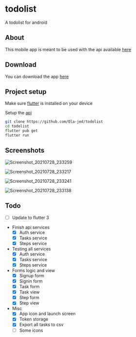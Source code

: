 # todolist

A todolist for android

## About

This mobile app is meant to be used with the api available [here](https://github.com/Ola-jed/todo-api)

## Download

You can download the app [here](https://github.com/Ola-jed/todolist/releases/download/v1.0/app-release.apk)

## Project setup

Make sure [flutter](https://flutter.dev/docs/get-started/install) is installed on your device

Setup the [api](https://github.com/Ola-jed/todo-api)

```bash
git clone https://github.com/Ola-jed/todolist
cd todolist
flutter pub get
flutter run
```

## Screenshots

![Screenshot_20210728_233259](https://user-images.githubusercontent.com/66482155/127466989-708a4795-d98a-4f5d-859c-3cd192bc8ca5.jpg)

![Screenshot_20210728_233217](https://user-images.githubusercontent.com/66482155/127467063-cc2f612e-bf21-4836-b5cb-a147b5996c47.jpg)

![Screenshot_20210728_233241](https://user-images.githubusercontent.com/66482155/127467114-d50ddd25-e28e-4afe-91eb-3819bb0058a8.jpg)

![Screenshot_20210728_233138](https://user-images.githubusercontent.com/66482155/127467164-189307e4-9677-4833-af2b-21f388fee015.jpg)

## Todo
- [ ] Update to flutter 3


- Finish api services
  - [x] Auth service
  - [x] Tasks service
  - [x] Steps service

- Testing all services
  - [x] Auth service
  - [x] Tasks service
  - [x] Steps service

- Forms logic and view
  - [x] Signup form
  - [x] Signin form
  - [x] Task form
  - [x] Task view
  - [x] Step form
  - [x] Step view

- Misc
  - [x] App icon and launch screen
  - [x] Token storage
  - [x] Export all tasks to csv
  - [ ] Some icons
